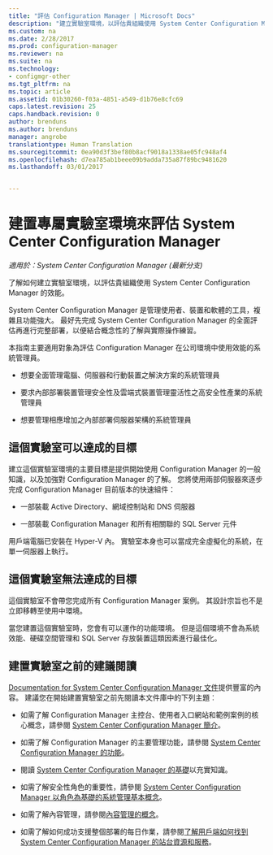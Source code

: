 ```yaml
---
title: "評估 Configuration Manager | Microsoft Docs"
description: "建立實驗室環境，以評估貴組織使用 System Center Configuration Manager 的效能。"
ms.custom: na
ms.date: 2/28/2017
ms.prod: configuration-manager
ms.reviewer: na
ms.suite: na
ms.technology:
- configmgr-other
ms.tgt_pltfrm: na
ms.topic: article
ms.assetid: 01b30260-f03a-4851-a549-d1b76e8cfc69
caps.latest.revision: 25
caps.handback.revision: 0
author: brenduns
ms.author: brenduns
manager: angrobe
translationtype: Human Translation
ms.sourcegitcommit: 0ea90d3f3bef80b8acf9018a1338ae05fc948af4
ms.openlocfilehash: d7ea785ab1beee09b9adda735a87f89bc9481620
ms.lasthandoff: 03/01/2017


---
```

# <a name="evaluate-system-center-configuration-manager-by-building-your-own-lab-environment"></a>建置專屬實驗室環境來評估 System Center Configuration Manager

*適用於：System Center Configuration Manager (最新分支)*

 了解如何建立實驗室環境，以評估貴組織使用 System Center Configuration Manager 的效能。  

 System Center Configuration Manager 是管理使用者、裝置和軟體的工具，複雜且功能強大。 最好先完成 System Center Configuration Manager 的全面評估再進行完整部署，以便結合概念性的了解與實際操作練習。  

 本指南主要適用對象為評估 Configuration Manager 在公司環境中使用效能的系統管理員。  

-   想要全面管理電腦、伺服器和行動裝置之解決方案的系統管理員  

-   要求內部部署裝置管理安全性及雲端式裝置管理靈活性之高安全性產業的系統管理員  

-   想要管理相應增加之內部部署伺服器架構的系統管理員  

## <a name="what-this-lab-does"></a>這個實驗室可以達成的目標  
 建立這個實驗室環境的主要目標是提供開始使用 Configuration Manager 的一般知識，以及加強對 Configuration Manager 的了解。 您將使用兩部伺服器來逐步完成 Configuration Manager 目前版本的快速組件：  

-   一部裝載 Active Directory、網域控制站和 DNS 伺服器  

-   一部裝載 Configuration Manager 和所有相關聯的 SQL Server 元件  

用戶端電腦已安裝在 Hyper-V 內。 實驗室本身也可以當成完全虛擬化的系統，在單一伺服器上執行。  

## <a name="what-this-lab-does-not-do"></a>這個實驗室無法達成的目標  
 這個實驗室不會帶您完成所有 Configuration Manager 案例。 其設計宗旨也不是立即移轉至使用中環境。  

 當您建置這個實驗室時，您會有可以運作的功能環境。 但是這個環境不會為系統效能、硬碟空間管理和 SQL Server 存放裝置這類因素進行最佳化。  

##  <a name="BKMK_EvalRec"></a> 建置實驗室之前的建議閱讀  
 [Documentation for System Center Configuration Manager 文件](http://docs.microsoft.com/sccm/)提供豐富的內容。 建議您在開始建置實驗室之前先閱讀本文件庫中的下列主題︰  

-   如需了解 Configuration Manager 主控台、使用者入口網站和範例案例的核心概念，請參閱 [System Center Configuration Manager 簡介](../../core/understand/introduction.md)。  

-   如需了解 Configuration Manager 的主要管理功能，請參閱 [System Center Configuration Manager 的功能](../../core/plan-design/changes/features-and-capabilities.md)。  

-   閱讀 [System Center Configuration Manager 的基礎](../../core/understand/fundamentals.md)以充實知識。  

-   如需了解安全性角色的重要性，請參閱 [System Center Configuration Manager 以角色為基礎的系統管理基本概念](../../core/understand/fundamentals-of-role-based-administration.md)。  

-   如需了解內容管理，請參閱[內容管理的概念](../../core/plan-design/hierarchy/fundamental-concepts-for-content-management.md)。  

-   如需了解如何成功支援整個部署的每日作業，請參閱[了解用戶端如何找到 System Center Configuration Manager 的站台資源和服務](../../core/plan-design/hierarchy/understand-how-clients-find-site-resources-and-services.md)。  

